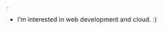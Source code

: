 .
-  I’m interested in web development and cloud.
                    :)

<!---
00xmann/00xmann is a ✨ special ✨ repository because its `README.md` (this file) appears on your GitHub profile.
You can click the Preview link to take a look at your changes.
--->
